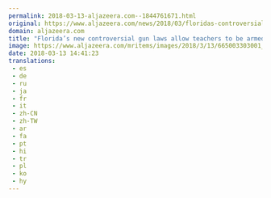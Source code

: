```yaml
---
permalink: 2018-03-13-aljazeera.com--1844761671.html
original: https://www.aljazeera.com/news/2018/03/floridas-controversial-gun-laws-teachers-armed-180313140041887.html
domain: aljazeera.com
title: "Florida’s new controversial gun laws allow teachers to be armed"
image: https://www.aljazeera.com/mritems/images/2018/3/13/665003303001_5750426240001_5750380708001-th.jpg
date: 2018-03-13 14:41:23
translations: 
 - es
 - de
 - ru
 - ja
 - fr
 - it
 - zh-CN
 - zh-TW
 - ar
 - fa
 - pt
 - hi
 - tr
 - pl
 - ko
 - hy
---
```


